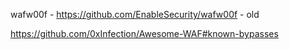 
wafw00f - https://github.com/EnableSecurity/wafw00f - old

https://github.com/0xInfection/Awesome-WAF#known-bypasses

